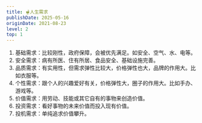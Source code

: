 ```yaml
---
title: 🫕人生需求
publishDate: 2025-05-16
originDate: 2021-08-23
level: 2
top: 1
---
```


1. 基础需求：比较刚性，政府保障，会被优先满足。如安全、空气、水、电等。
2. 安全需求：病有所医、住有所居、食品安全、基础设施完善。
3. 品质需求：有实用性，但需求弹性比较大，价格弹性也大，品牌的作用大。比如衣服等。
4. 个性需求：跟个人的兴趣爱好有关，价格弹性大，圈子的作用大。比如手办、游戏等。
5. 价值需求：用劳动、技能或其它自有的事物来创造价值。
6. 投资需求：看好事物的未来价值而投入现有价值。
7. 投机需求：单纯追求价值攀升。
